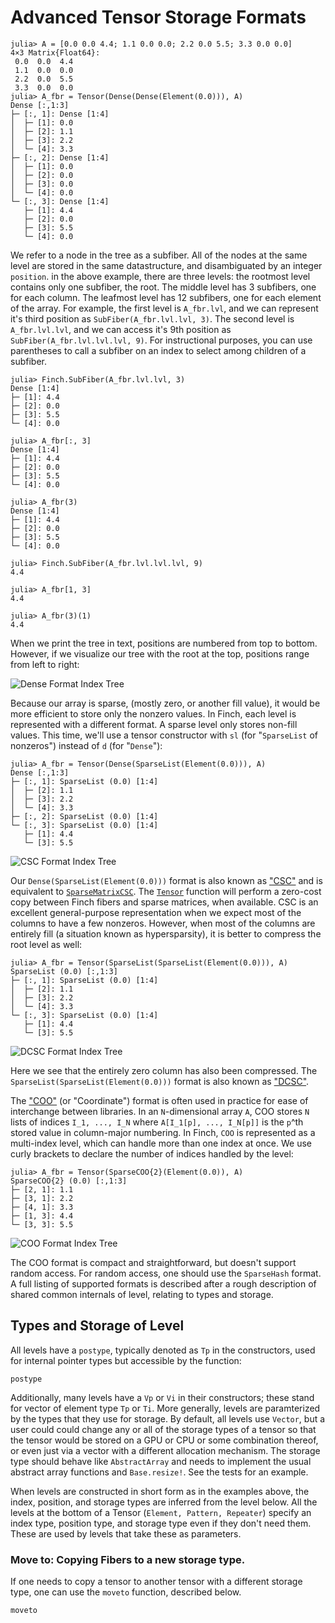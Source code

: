 # Advanced Tensor Storage Formats

```jldoctest example1; setup=:(using Finch)
julia> A = [0.0 0.0 4.4; 1.1 0.0 0.0; 2.2 0.0 5.5; 3.3 0.0 0.0]
4×3 Matrix{Float64}:
 0.0  0.0  4.4
 1.1  0.0  0.0
 2.2  0.0  5.5
 3.3  0.0  0.0
julia> A_fbr = Tensor(Dense(Dense(Element(0.0))), A)
Dense [:,1:3]
├─ [:, 1]: Dense [1:4]
│  ├─ [1]: 0.0
│  ├─ [2]: 1.1
│  ├─ [3]: 2.2
│  └─ [4]: 3.3
├─ [:, 2]: Dense [1:4]
│  ├─ [1]: 0.0
│  ├─ [2]: 0.0
│  ├─ [3]: 0.0
│  └─ [4]: 0.0
└─ [:, 3]: Dense [1:4]
   ├─ [1]: 4.4
   ├─ [2]: 0.0
   ├─ [3]: 5.5
   └─ [4]: 0.0
```

We refer to a node in the tree as a subfiber. All of the nodes at the same level
are stored in the same datastructure, and disambiguated by an integer
`position`.  in the above example, there are three levels: the rootmost level
contains only one subfiber, the root. The middle level has 3 subfibers, one for
each column. The leafmost level has 12 subfibers, one for each element of the
array.  For example, the first level is `A_fbr.lvl`, and we can represent it's
third position as `SubFiber(A_fbr.lvl.lvl, 3)`. The second level is `A_fbr.lvl.lvl`,
and we can access it's 9th position as `SubFiber(A_fbr.lvl.lvl.lvl, 9)`. For
instructional purposes, you can use parentheses to call a subfiber on an index to
select among children of a subfiber.

```jldoctest example1
julia> Finch.SubFiber(A_fbr.lvl.lvl, 3)
Dense [1:4]
├─ [1]: 4.4
├─ [2]: 0.0
├─ [3]: 5.5
└─ [4]: 0.0

julia> A_fbr[:, 3]
Dense [1:4]
├─ [1]: 4.4
├─ [2]: 0.0
├─ [3]: 5.5
└─ [4]: 0.0

julia> A_fbr(3)
Dense [1:4]
├─ [1]: 4.4
├─ [2]: 0.0
├─ [3]: 5.5
└─ [4]: 0.0

julia> Finch.SubFiber(A_fbr.lvl.lvl.lvl, 9)
4.4

julia> A_fbr[1, 3]
4.4

julia> A_fbr(3)(1)
4.4

```

When we print the tree in text, positions are numbered from top to bottom.
However, if we visualize our tree with the root at the top, positions range from
left to right:

![Dense Format Index Tree](../../assets/levels-A-d-d-e.png)

Because our array is sparse, (mostly zero, or another fill value), it would be
more efficient to store only the nonzero values. In Finch, each level is
represented with a different format. A sparse level only stores non-fill values.
This time, we'll use a tensor constructor with `sl` (for "`SparseList` of
nonzeros") instead of `d` (for "`Dense`"):

```jldoctest example1
julia> A_fbr = Tensor(Dense(SparseList(Element(0.0))), A)
Dense [:,1:3]
├─ [:, 1]: SparseList (0.0) [1:4]
│  ├─ [2]: 1.1
│  ├─ [3]: 2.2
│  └─ [4]: 3.3
├─ [:, 2]: SparseList (0.0) [1:4]
└─ [:, 3]: SparseList (0.0) [1:4]
   ├─ [1]: 4.4
   └─ [3]: 5.5
```

![CSC Format Index Tree](../../assets/levels-A-d-sl-e.png)

Our `Dense(SparseList(Element(0.0)))` format is also known as
["CSC"](https://en.wikipedia.org/wiki/Sparse_matrix#Compressed_sparse_column_.28CSC_or_CCS.29)
and is equivalent to
[`SparseMatrixCSC`](https://sparsearrays.juliasparse.org/dev/#man-csc). The
[`Tensor`](@ref) function will perform a zero-cost copy between Finch fibers and
sparse matrices, when available.  CSC is an excellent general-purpose
representation when we expect most of the columns to have a few nonzeros.
However, when most of the columns are entirely fill (a situation known as
hypersparsity), it is better to compress the root level as well:

```jldoctest example1
julia> A_fbr = Tensor(SparseList(SparseList(Element(0.0))), A)
SparseList (0.0) [:,1:3]
├─ [:, 1]: SparseList (0.0) [1:4]
│  ├─ [2]: 1.1
│  ├─ [3]: 2.2
│  └─ [4]: 3.3
└─ [:, 3]: SparseList (0.0) [1:4]
   ├─ [1]: 4.4
   └─ [3]: 5.5
```

![DCSC Format Index Tree](../../assets/levels-A-sl-sl-e.png)

Here we see that the entirely zero column has also been compressed. The
`SparseList(SparseList(Element(0.0)))` format is also known as
["DCSC"](https://ieeexplore.ieee.org/document/4536313).

The
["COO"](https://docs.scipy.org/doc/scipy/reference/generated/scipy.sparse.coo_matrix.html)
(or "Coordinate") format is often used in practice for ease of interchange
between libraries. In an `N`-dimensional array `A`, COO stores `N` lists of
indices `I_1, ..., I_N` where `A[I_1[p], ..., I_N[p]]` is the `p`^th stored
value in column-major numbering. In Finch, `COO` is represented as a multi-index
level, which can handle more than one index at once. We use curly brackets to
declare the number of indices handled by the level:

```jldoctest example1
julia> A_fbr = Tensor(SparseCOO{2}(Element(0.0)), A)
SparseCOO{2} (0.0) [:,1:3]
├─ [2, 1]: 1.1
├─ [3, 1]: 2.2
├─ [4, 1]: 3.3
├─ [1, 3]: 4.4
└─ [3, 3]: 5.5
```

![COO Format Index Tree](../../assets/levels-A-sc2-e.png)

The COO format is compact and straightforward, but doesn't support random
access. For random access, one should use the `SparseHash` format. A full listing
of supported formats is described after a rough description of shared common internals of level,
relating to types and storage.

## Types and Storage of Level

All levels have a `postype`, typically denoted as `Tp` in the constructors, used for internal pointer types but accessible by the
function:

```@docs
postype
```

Additionally, many levels have a `Vp` or `Vi` in their constructors; these stand for vector of element type `Tp` or `Ti`. 
More generally, levels are paramterized by the types that they use for storage. By default, all levels use `Vector`, but a user 
could could change any or all of the storage types of a tensor so that the tensor would be stored on a GPU or CPU or some combination thereof, 
or even just via a vector with a different allocation mechanism.  The storage type should behave like `AbstractArray` 
and needs to implement the usual abstract array functions and `Base.resize!`. See the tests for an example. 

When levels are constructed in short form as in the examples above, the index, position, and storage types are inferred
from the level below. All the levels at the bottom of a Tensor (`Element, Pattern, Repeater`) specify an index type, position type,
and storage type even if they don't need them. These are used by levels that take these as parameters. 

### Move to: Copying Fibers to a new storage type.

If one needs to copy a tensor to another tensor with a different storage type, one can use the `moveto` function, described below.

```@docs
moveto
```